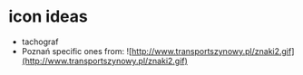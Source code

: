 # icon ideas

* tachograf
* Poznań specific ones from: ![http://www.transportszynowy.pl/znaki2.gif](http://www.transportszynowy.pl/znaki2.gif)
